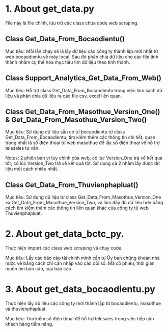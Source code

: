 # 1. About get_data.py
File này là file chính, lưu trữ các class chứa code web scraping.

## Class Get_Data_From_Bocaodientu()
Mục tiêu:
Mỗi lần chạy sẽ là lấy dữ liệu các công ty thành lập mới nhất từ web bocaodientu về máy local.
Sau đó phân chia dữ liệu cho các file tỉnh thành nhằm cụ thể hóa mục tiêu tìm dữ liệu theo tỉnh thành.

## Class Support_Analytics_Get_Data_From_Web()
Mục tiêu:
Hỗ trợ class Get_Data_From_Bocaodientu trong việc làm sạch dữ liệu và phân chia dữ liệu ra các file csv, excel liên quan.

## Class Get_Data_From_Masothue_Version_One() & Get_Data_From_Masothue_Version_Two()
Mục tiêu:
Sử dụng dữ liệu sẵn có từ bocaodientu từ class Get_Data_From_Bocaodientu, tìm kiếm thêm các thông tin chi tiết, quan trọng nhất là số điện thoại từ web masothue để lấy số điện thoại về hỗ trợ telesales tư vấn.

Notes:
2 phiên bản vì tùy chỉnh của web, có lúc Version_One trả về kết quả tốt, có lúc Version_Two trả về kết quả tốt. Sử dụng cả 2 nhằm lấy được dữ liệu một cách nhiều nhất.


## Class Get_Data_From_Thuvienphapluat()
Mục tiêu:
Sử dụng dữ liệu từ class Get_Data_From_Masothue_Version_One và Get_Data_From_Masothue_Version_Two, và làm đầy đủ dữ liệu hơn bằng cách tìm kiếm thêm các thông tin liên quan khác của công ty từ web Thuvienphapluat.


# 2. About get_data_bctc_py.
Thực hiện import các class web scraping và chạy code.

Mục tiêu: Lấy các báo cáo tài chính mình cần từ Ủy ban chứng khoán nhà nước về bằng cách chỉ cần nhập vào các đối số: Mã cổ phiếu, thời gian muốn tìm báo cáo, loại báo cáo


# 3. About get_data_bocaodientu.py
Thực hiện lấy dữ liệu các công ty mới thành lập từ bocaodientu, masothue và thuvienphapluat.

Mục tiêu:
Tìm kiếm số điện thoại để hỗ trợ telesales trong việc tiếp cận khách hàng tiềm năng.


